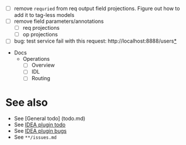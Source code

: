 - [ ] remove `requried` from req output field projections. Figure out how to add it to tag-less models
- [ ] remove field parameters/annotations
  - [ ] req projections
  - [ ] op projections
- [ ] bug: test service fail with this request: http://localhost:8888/users[*](:record(*))

- Docs
  - Operations
    - [ ] Overview
    - [ ] IDL
    - [ ] Routing

# See also
- See [General todo] (todo.md)
- See [IDEA plugin todo](idea-plugin/todo.md)
- See [IDEA plugin bugs](idea-plugin/bugs.md)
- See `**/issues.md`

